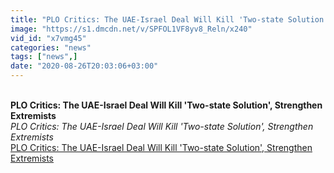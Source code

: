```yaml
---
title: "PLO Critics: The UAE-Israel Deal Will Kill 'Two-state Solution', Strengthen Extremists"
image: "https://s1.dmcdn.net/v/SPFOL1VF8yv8_Reln/x240"
vid_id: "x7vmg45"
categories: "news"
tags: ["news",]
date: "2020-08-26T20:03:06+03:00"
---
```

<br><b>PLO Critics: The UAE-Israel Deal Will Kill 'Two-state Solution', Strengthen Extremists</b><br> <i>PLO Critics: The UAE-Israel Deal Will Kill 'Two-state Solution', Strengthen Extremists</i><br> <u>PLO Critics: The UAE-Israel Deal Will Kill 'Two-state Solution', Strengthen Extremists</u>
